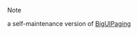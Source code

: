 > [!NOTE]  
> a self-maintenance version of [BigUIPaging](https://github.com/notsobigcompany/BigUIPaging)